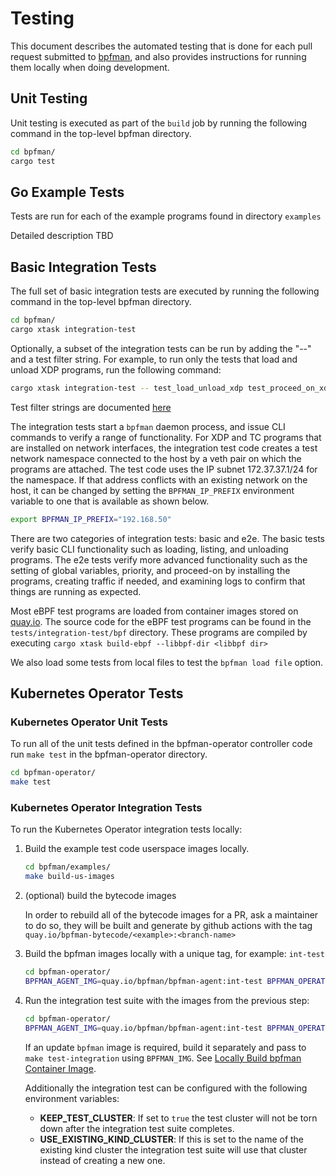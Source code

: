 # Testing

This document describes the automated testing that is done for each pull request
submitted to [bpfman](https://github.com/bpfman/bpfman), and also provides
instructions for running them locally when doing development.

## Unit Testing

Unit testing is executed as part of the `build` job by running the following
command in the top-level bpfman directory.

```bash
cd bpfman/
cargo test
```

## Go Example Tests

Tests are run for each of the example programs found in directory `examples`

Detailed description TBD

## Basic Integration Tests

The full set of basic integration tests are executed by running the following
command in the top-level bpfman directory.

```bash
cd bpfman/
cargo xtask integration-test
```

Optionally, a subset of the integration tests can be run by adding the "--" and
a test filter string.  For example, to run only the tests that load and unload
XDP programs, run the following command:

```bash
cargo xtask integration-test -- test_load_unload_xdp test_proceed_on_xdp
```

Test filter strings are documented [here](https://doc.rust-lang.org/book/ch11-02-running-tests.html#running-a-subset-of-tests-by-name)

The integration tests start a `bpfman` daemon process, and issue CLI commands
to verify a range of functionality.  For XDP and TC programs that are installed
on network interfaces, the integration test code creates a test network
namespace connected to the host by a veth pair on which the programs are
attached. The test code uses the IP subnet 172.37.37.1/24 for the namespace. If
that address conflicts with an existing network on the host, it can be changed
by setting the `BPFMAN_IP_PREFIX` environment variable to one that is available as
shown below.

```bash
export BPFMAN_IP_PREFIX="192.168.50"
```

There are two categories of integration tests: basic and e2e.  The basic tests
verify basic CLI functionality such as loading, listing, and unloading
programs.  The e2e tests verify more advanced functionality such as the setting
of global variables, priority, and proceed-on by installing the programs,
creating traffic if needed, and examining logs to confirm that things are
running as expected.

Most eBPF test programs are loaded from container images stored on
[quay.io](https://quay.io/repository/bpfman-bytecode/tc_pass). The source code for
the eBPF test programs can be found in the `tests/integration-test/bpf`
directory.  These programs are compiled by executing `cargo xtask build-ebpf
--libbpf-dir <libbpf dir>`

We also load some tests from local files to test the `bpfman load file` option.

## Kubernetes Operator Tests

### Kubernetes Operator Unit Tests

To run all of the unit tests defined in the bpfman-operator controller code run
`make test` in the bpfman-operator directory.

```bash
cd bpfman-operator/
make test
```

### Kubernetes Operator Integration Tests

To run the Kubernetes Operator integration tests locally:

1. Build the example test code userspace images locally.

    ```bash
    cd bpfman/examples/
    make build-us-images
    ```

2. (optional) build the bytecode images

    In order to rebuild all of the bytecode images for a PR, ask a maintainer to do so,
    they will be built and generate by github actions with the tag
    `quay.io/bpfman-bytecode/<example>:<branch-name>`

3. Build the bpfman images locally with a unique tag, for example: `int-test`

    ```bash
    cd bpfman-operator/
    BPFMAN_AGENT_IMG=quay.io/bpfman/bpfman-agent:int-test BPFMAN_OPERATOR_IMG=quay.io/bpfman/bpfman-operator:int-test make build-images
    ```

4. Run the integration test suite with the images from the previous step:

    ```bash
    cd bpfman-operator/
    BPFMAN_AGENT_IMG=quay.io/bpfman/bpfman-agent:int-test BPFMAN_OPERATOR_IMG=quay.io/bpfman/bpfman-operator:int-test make test-integration
    ```

    If an update `bpfman` image is required, build it separately and pass to `make test-integration` using `BPFMAN_IMG`.
    See [Locally Build bpfman Container Image](./image-build.md#locally-build-bpfman-container-image).

    Additionally the integration test can be configured with the following environment variables:

    * **KEEP_TEST_CLUSTER**: If set to `true` the test cluster will not be torn down
      after the integration test suite completes.
    * **USE_EXISTING_KIND_CLUSTER**: If this is set to the name of the existing kind
      cluster the integration test suite will use that cluster instead of creating a
      new one.
